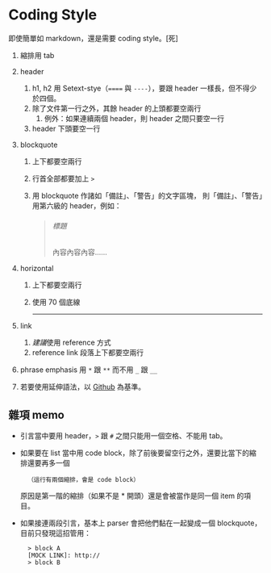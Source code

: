 Coding Style
============
即使簡單如 markdown，還是需要 coding style。[死]

1. 縮排用 tab
1. header
    1. h1, h2 用 Setext-stye（`====` 與 `----`），要跟 header 一樣長，但不得少於四個。
    1. 除了文件第一行之外，其餘 header 的上頭都要空兩行
		1. 例外：如果連續兩個 header，則 header 之間只要空一行
	1. header 下頭要空一行
1. blockquote
    1. 上下都要空兩行
    1. 行首全部都要加上 `>`
	1. 用 blockquote 作諸如「備註」、「警告」的文字區塊，
		則「備註」、「警告」用第六級的 header，例如：
		
		> ###### 標題 ######
		> 內容內容內容......
		
1. horizontal
	1. 上下都要空兩行
	1. 使用 70 個底線
 
		______________________________________________________________________
	
1. link
	1. *建議*使用 reference 方式
	1. reference link 段落上下都要空兩行
1. phrase emphasis 用 `*` 跟 `**` 而不用 `_` 跟 `__`
1. 若要使用延伸語法，以 [Github] 為基準。


[Github]: (https://help.github.com/articles/github-flavored-markdown/)


雜項 memo
---------
* 引言當中要用 header，`>` 跟 `#` 之間只能用一個空格、不能用 tab。
* 如果要在 list 當中用 code block，除了前後要留空行之外，還要比當下的縮排還要再多一個

        （這行有兩個縮排，會是 code block）

  原因是第一階的縮排（如果不是 \* 開頭）還是會被當作是同一個 item 的項目。
* 如果接連兩段引言，基本上 parser 會把他們黏在一起變成一個 blockquote，目前只發現這招管用：

        > block A
        [MOCK LINK]: http://
        > block B